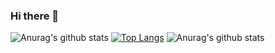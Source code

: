 ### Hi there 👋
![Anurag's github stats](https://github-readme-stats.vercel.app/api?username=DevanshD3&show_icons=true&theme=radical)
[![Top Langs](https://github-readme-stats.vercel.app/api/top-langs/?username=DevanshD3&layout=compact)](https://github.com/anuraghazra/github-readme-stats)
![Anurag's github stats](https://github-readme-stats.vercel.app/api?username=DevanshD3&show_icons=true)
<!--
**DevanshD3/DevanshD3** is a ✨ _special_ ✨ repository because its `README.md` (this file) appears on your GitHub profile.

Here are some ideas to get you started:

- 🔭 I’m currently working on ...
- 🌱 I’m currently learning ...
- 👯 I’m looking to collaborate on ...
- 🤔 I’m looking for help with ...
- 💬 Ask me about ...
- 📫 How to reach me: ...
- 😄 Pronouns: ...
- ⚡ Fun fact: ...
-->
